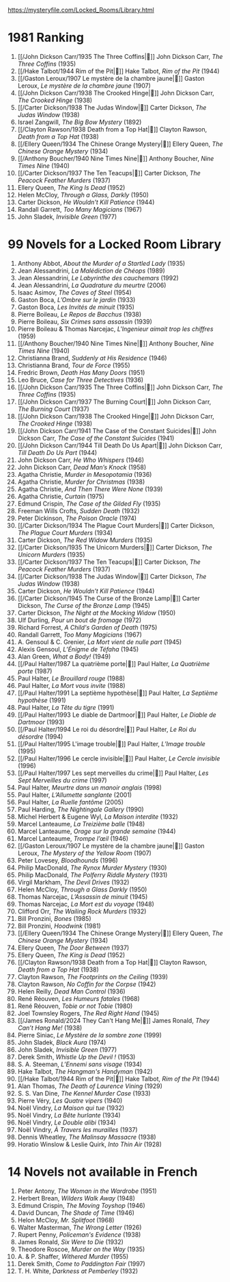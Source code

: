 https://mysteryfile.com/Locked_Rooms/Library.html

# 1981 Ranking

1. [[/John Dickson Carr/1935 The Three Coffins|📖]] John Dickson Carr, <i>The Three Coffins</i> (1935)
2. [[/Hake Talbot/1944 Rim of the Pit|📖]] Hake Talbot, <i>Rim of the Pit</i> (1944)
3. [[/Gaston Leroux/1907 Le mystère de la chambre jaune|📖]] Gaston Leroux, <i>Le mystère de la chambre jaune</i> (1907)
4. [[/John Dickson Carr/1938 The Crooked Hinge|📖]] John Dickson Carr, <i>The Crooked Hinge</i> (1938)
5. [[/Carter Dickson/1938 The Judas Window|📖]] Carter Dickson, <i>The Judas Window</i> (1938)
6. Israel Zangwill, <i>The Big Bow Mystery</i> (1892)
7. [[/Clayton Rawson/1938 Death from a Top Hat|📖]] Clayton Rawson, <i>Death from a Top Hat</i> (1938)
8. [[/Ellery Queen/1934 The Chinese Orange Mystery|📖]] Ellery Queen, <i>The Chinese Orange Mystery</i> (1934)
9. [[/Anthony Boucher/1940 Nine Times Nine|📖]] Anthony Boucher, <i>Nine Times Nine</i> (1940)
10. [[/Carter Dickson/1937 The Ten Teacups|📖]] Carter Dickson, <i>The Peacock Feather Murders</i> (1937)
11. Ellery Queen, <i>The King Is Dead</i> (1952)
12. Helen McCloy, <i>Through a Glass, Darkly</i> (1950)
13. Carter Dickson, <i>He Wouldn't Kill Patience</i> (1944)
14. Randall Garrett, <i>Too Many Magicians</i> (1967)
15. John Sladek, <i>Invisible Green</i> (1977)

# 99 Novels for a Locked Room Library

1. Anthony Abbot, <i>About the Murder of a Startled Lady</i> (1935)
2. Jean Alessandrini, <i>La Malédiction de Chéops</i> (1989)
3. Jean Alessandrini, <i>Le Labyrinthe des cauchemars</i> (1992)
4. Jean Alessandrini, <i>La Quadrature du meurtre</i> (2006)
5. Isaac Asimov, <i>The Caves of Steel</i> (1954)
6. Gaston Boca, <i>L’Ombre sur le jardin</i> (1933)
7. Gaston Boca, <i>Les Invités de minuit</i> (1935)
8. Pierre Boileau, <i>Le Repos de Bacchus</i> (1938)
9. Pierre Boileau, <i>Six Crimes sans assassin</i> (1939)
10. Pierre Boileau & Thomas Narcejac, <i>L'Ingenieur aimait trop les chiffres</i> (1959)
11. [[/Anthony Boucher/1940 Nine Times Nine|📖]] Anthony Boucher, <i>Nine Times Nine</i> (1940)
12. Christianna Brand, <i>Suddenly at His Residence</i> (1946)
13. Christianna Brand, <i>Tour de Force</i> (1955)
14. Fredric Brown, <i>Death Has Many Doors</i> (1951)
15. Leo Bruce, <i>Case for Three Detectives</i> (1936)
16. [[/John Dickson Carr/1935 The Three Coffins|📖]] John Dickson Carr, <i>The Three Coffins</i> (1935)
17. [[/John Dickson Carr/1937 The Burning Court|📖]] John Dickson Carr, <i>The Burning Court</i> (1937)
18. [[/John Dickson Carr/1938 The Crooked Hinge|📖]] John Dickson Carr, <i>The Crooked Hinge</i> (1938)
19. [[/John Dickson Carr/1941 The Case of the Constant Suicides|📖]] John Dickson Carr, <i>The Case of the Constant Suicides</i> (1941)
20. [[/John Dickson Carr/1944 Till Death Do Us Apart|📖]] John Dickson Carr, <i>Till Death Do Us Part</i> (1944)
21. John Dickson Carr, <i>He Who Whispers</i> (1946)
22. John Dickson Carr, <i>Dead Man’s Knock</i> (1958)
23. Agatha Christie, <i>Murder in Mesopotamia</i> (1936)
24. Agatha Christie, <i>Murder for Christmas</i> (1938)
25. Agatha Christie, <i>And Then There Were None</i> (1939)
26. Agatha Christie, <i>Curtain</i> (1975)
27. Edmund Crispin, <i>The Case of the Gilded Fly</i> (1935)
28. Freeman Wills Crofts, <i>Sudden Death</i> (1932)
29. Peter Dickinson, <i>The Poison Oracle</i> (1974)
30. [[/Carter Dickson/1934 The Plague Court Murders|📖]] Carter Dickson, <i>The Plague Court Murders</i> (1934)
31. Carter Dickson, <i>The Red Widow Murders</i> (1935)
32. [[/Carter Dickson/1935 The Unicorn Murders|📖]] Carter Dickson, <i>The Unicorn Murders</i> (1935)
33. [[/Carter Dickson/1937 The Ten Teacups|📖]] Carter Dickson, <i>The Peacock Feather Murders</i> (1937)
34. [[/Carter Dickson/1938 The Judas Window|📖]] Carter Dickson, <i>The Judas Window</i> (1938)
35. Carter Dickson, <i>He Wouldn't Kill Patience</i> (1944)
36. [[/Carter Dickson/1945 The Curse of the Bronze Lamp|📖]] Carter Dickson, <i>The Curse of the Bronze Lamp</i> (1945)
37. Carter Dickson, <i>The Night at the Mocking Widow</i> (1950)
38. Ulf Durling, <i>Pour un bout de fromage</i> (1972)
39. Richard Forrest, <i>A Child's Garden of Death</i> (1975)
40. Randall Garrett, <i>Too Many Magicians</i> (1967)
41. A. Gensoul & C. Grenier, <i>La Mort vient de nulle part</i> (1945)
42. Alexis Gensoul, <i>L’Énigme de Téfaha</i> (1945)
43. Alan Green, <i>What a Body!</i> (1949)
44. [[/Paul Halter/1987 La quatrième porte|📖]] Paul Halter, <i>La Quatrième porte</i> (1987)
45. Paul Halter, <i>Le Brouillard rouge</i> (1988)
46. Paul Halter, <i>La Mort vous invite</i> (1988)
47. [[/Paul Halter/1991 La septième hypothèse|📖]] Paul Halter, <i>La Septième hypothèse</i> (1991)
48. Paul Halter, <i>La Tête du tigre</i> (1991)
49. [[/Paul Halter/1993 Le diable de Dartmoor|📖]] Paul Halter, <i>Le Diable de Dartmoor</i> (1993)
50. [[/Paul Halter/1994 Le roi du désordre|📖]] Paul Halter, <i>Le Roi du désordre</i> (1994)
51. [[/Paul Halter/1995 L'image trouble|📖]] Paul Halter, <i>L’Image trouble</i> (1995)
52. [[/Paul Halter/1996 Le cercle invisible|📖]] Paul Halter, <i>Le Cercle invisible</i> (1996)
53. [[/Paul Halter/1997 Les sept merveilles du crime|📖]] Paul Halter, <i>Les Sept Merveilles du crime</i> (1997)
54. Paul Halter, <i>Meurtre dans un manoir anglais</i> (1998)
55. Paul Halter, <i>L’Allumette sanglante</i> (2001)
56. Paul Halter, <i>La Ruelle fantôme</i> (2005)
57. Paul Harding, <i>The Nightingale Gallery</i> (1990)
58. Michel Herbert & Eugene Wyl, <i>La Maison interdite</i> (1932)
59. Marcel Lanteaume, <i>La Treizième balle</i> (1948)
60. Marcel Lanteaume, <i>Orage sur la grande semaine</i> (1944)
61. Marcel Lanteaume, <i>Trompe l’œil</i> (1946)
62. [[/Gaston Leroux/1907 Le mystère de la chambre jaune|📖]] Gaston Leroux, <i>The Mystery of the Yellow Room</i> (1907)
63. Peter Lovesey, <i>Bloodhounds</i> (1996)
64. Philip MacDonald, <i>The Rynox Murder Mystery</i> (1930)
65. Philip MacDonald, <i>The Polferry Riddle Mystery</i> (1931)
66. Virgil Markham, <i>The Devil Drives</i> (1932)
67. Helen McCloy, <i>Through a Glass Darkly</i> (1950)
68. Thomas Narcejac, <i>L’Assassin de minuit</i> (1945)
69. Thomas Narcejac, <i>La Mort est du voyage</i> (1948)
70. Clifford Orr, <i>The Wailing Rock Murders</i> (1932)
71. Bill Pronzini, <i>Bones</i> (1985)
72. Bill Pronzini, <i>Hoodwink</i> (1981)
73. [[/Ellery Queen/1934 The Chinese Orange Mystery|📖]] Ellery Queen, <i>The Chinese Orange Mystery</i> (1934)
74. Ellery Queen, <i>The Door Between</i> (1937)
75. Ellery Queen, <i>The King is Dead</i> (1952)
76. [[/Clayton Rawson/1938 Death from a Top Hat|📖]] Clayton Rawson, <i>Death from a Top Hat</i> (1938)
77. Clayton Rawson, <i>The Footprints on the Ceiling</i> (1939)
78. Clayton Rawson, <i>No Coffin for the Corpse</i> (1942)
79. Helen Reilly, <i>Dead Man Control</i> (1936)
80. René Réouven, <i>Les Humeurs fatales</i> (1968)
81. René Réouven, <i>Tobie or not Tobie</i> (1980)
82. Joel Townsley Rogers, <i>The Red Right Hand</i> (1945)
83. [[/James Ronald/2024 They Can't Hang Me|📖]] James Ronald, <i>They Can’t Hang Me!</i> (1938)
84. Pierre Siniac, <i>Le Mystère de la sombre zone</i> (1999)
85. John Sladek, <i>Black Aura</i> (1974)
86. John Sladek, <i>Invisible Green</i> (1977)
87. Derek Smith, <i>Whistle Up the Devil !</i> (1953)
88. S. A. Steeman, <i>L’Ennemi sans visage</i> (1934)
89. Hake Talbot, <i>The Hangman's Handyman</i> (1942)
90. [[/Hake Talbot/1944 Rim of the Pit|📖]] Hake Talbot, <i>Rim of the Pit</i> (1944)
91. Alan Thomas, <i>The Death of Laurence Vining</i> (1929)
92. S. S. Van Dine, <i>The Kennel Murder Case</i> (1933)
93. Pierre Véry, <i>Les Quatre vipers</i> (1940)
94. Noël Vindry, <i>La Maison qui tue</i> (1932)
95. Noël Vindry, <i>La Bête hurlante</i> (1934)
96. Noël Vindry, <i>Le Double alibi</i> (1934)
97. Noël Vindry, <i>À Travers les murailles</i> (1937)
98. Dennis Wheatley, <i>The Malinsay Massacre</i> (1938)
99. Horatio Winslow & Leslie Quirk, <i>Into Thin Air</i> (1928)

# 14 Novels not available in French

1. Peter Antony, <i>The Woman in the Wardrobe</i> (1951)
2. Herbert Brean, <i>Wilders Walk Away</i> (1948)
3. Edmund Crispin, <i>The Moving Toyshop</i> (1946)
4. David Duncan, <i>The Shade of Time</i> (1946)
5. Helon McCloy, <i>Mr. Splitfoot</i> (1968)
6. Walter Masterman, <i>The Wrong Letter</i> (1926)
7. Rupert Penny, <i>Policeman's Evidence</i> (1938)
8. James Ronald, <i>Six Were to Die</i> (1932)
9. Theodore Roscoe, <i>Murder on the Way</i> (1935)
10. A. & P. Shaffer, <i>Withered Murder</i> (1955)
11. Derek Smith, <i>Come to Paddington Fair</i> (1997)
12. T. H. White, <i>Darkness at Pemberley</i> (1932)

